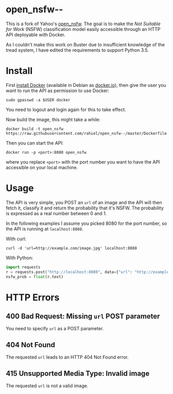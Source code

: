 # open_nsfw--

This is a fork of Yahoo's [open_nsfw][]. The goal is to make the *Not Suitable
for Work* (NSFW) classification model easily accessible through an HTTP API
deployable with Docker.

As I couldn't make this work on Buster due to insufficient knowledge of the
tread system, I have edited the requirements to support Python 3.5.

# Install

First [install Docker][docker] (available in Debian as [docker.io][dpkg]), then
give the user you want to run the API as permission to use Docker:
``` shell
sudo gpasswd -a $USER docker
```
You need to logout and login again for this to take effect.

Now build the image, this might take a while:
``` shell
docker build -t open_nsfw https://raw.githubusercontent.com/rahiel/open_nsfw--/master/Dockerfile
```

Then you can start the API:
``` shell
docker run -p <port>:8080 open_nsfw
```
where you replace `<port>` with the port number you want to have the API
accessible on your local machine.

[open_nsfw]: https://github.com/yahoo/open_nsfw
[docker]: https://docs.docker.com/engine/installation/
[dpkg]: https://packages.debian.org/sid/docker.io

# Usage

The API is very simple, you POST an `url` of an image and the API will then
fetch it, classify it and return the probability that it's NSFW. The probability
is expressed as a real number between 0 and 1.

In the following examples I assume you picked 8080 for the port number, so the
API is running at `localhost:8080`.

With curl:
``` shell
curl -d 'url=http://example.com/image.jpg' localhost:8080
```

With Python:
``` python
import requests
r = requests.post("http://localhost:8080", data={"url": "http://example.com/image.jpg"})
nsfw_prob = float(r.text)
```

# HTTP Errors

## 400 Bad Request: Missing `url` POST parameter

You need to specify `url` as a POST parameter.

## 404 Not Found

The requested `url` leads to an HTTP 404 Not Found error.

## 415 Unsupported Media Type: Invalid image

The requested `url` is not a valid image.
